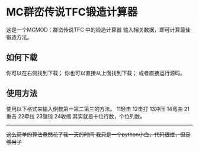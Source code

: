 # MC群峦传说TFC锻造计算器

这是一个MCMOD：群峦传说TFC 中的锻造计算器
输入相关数据，即可计算最佳锻造方法。
## 如何下载
你可以在右侧找到下载；
你也可以直接从上面找到下载；
或者直接运行源码。
## 使用方法
使用以下格式来输入倒数第一第二第三的方法。
11轻击 12击打 13冲压 14弯曲
21重击 22牵拉 23镦锻 24收缩
其实就是十位行数，个位列数。

------------
~~这么简单的算法竟然花了我一天的时间
我只是一个python小白，代码很烂，但足够用了~~
